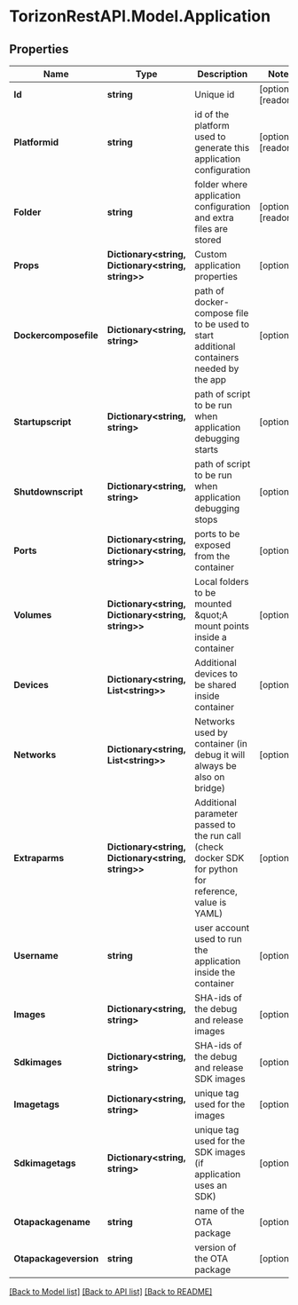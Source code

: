 
# TorizonRestAPI.Model.Application

## Properties

Name | Type | Description | Notes
------------ | ------------- | ------------- | -------------
**Id** | **string** | Unique id | [optional] [readonly] 
**Platformid** | **string** | id of the platform used to generate this application configuration | [optional] [readonly] 
**Folder** | **string** | folder where application configuration and extra files are stored | [optional] [readonly] 
**Props** | **Dictionary&lt;string, Dictionary&lt;string, string&gt;&gt;** | Custom application properties | [optional] 
**Dockercomposefile** | **Dictionary&lt;string, string&gt;** | path of docker-compose file to be used to start additional containers needed by the app | [optional] 
**Startupscript** | **Dictionary&lt;string, string&gt;** | path of script to be run when application debugging starts | [optional] 
**Shutdownscript** | **Dictionary&lt;string, string&gt;** | path of script to be run when application debugging stops | [optional] 
**Ports** | **Dictionary&lt;string, Dictionary&lt;string, string&gt;&gt;** | ports to be exposed from the container | [optional] 
**Volumes** | **Dictionary&lt;string, Dictionary&lt;string, string&gt;&gt;** | Local folders to be mounted \&quot;A mount points inside a container | [optional] 
**Devices** | **Dictionary&lt;string, List&lt;string&gt;&gt;** | Additional devices to be shared inside container | [optional] 
**Networks** | **Dictionary&lt;string, List&lt;string&gt;&gt;** | Networks used by container (in debug it will always be also on bridge) | [optional] 
**Extraparms** | **Dictionary&lt;string, Dictionary&lt;string, string&gt;&gt;** | Additional parameter passed to the run call (check docker SDK for python for reference, value is YAML) | [optional] 
**Username** | **string** | user account used to run the application inside the container | [optional] 
**Images** | **Dictionary&lt;string, string&gt;** | SHA-ids of the debug and release images | [optional] 
**Sdkimages** | **Dictionary&lt;string, string&gt;** | SHA-ids of the debug and release SDK images | [optional] 
**Imagetags** | **Dictionary&lt;string, string&gt;** | unique tag used for the images | [optional] 
**Sdkimagetags** | **Dictionary&lt;string, string&gt;** | unique tag used for the SDK images (if application uses an SDK) | [optional] 
**Otapackagename** | **string** | name of the OTA package | [optional] 
**Otapackageversion** | **string** | version of the OTA package | [optional] 

[[Back to Model list]](../README.md#documentation-for-models)
[[Back to API list]](../README.md#documentation-for-api-endpoints)
[[Back to README]](../README.md)

